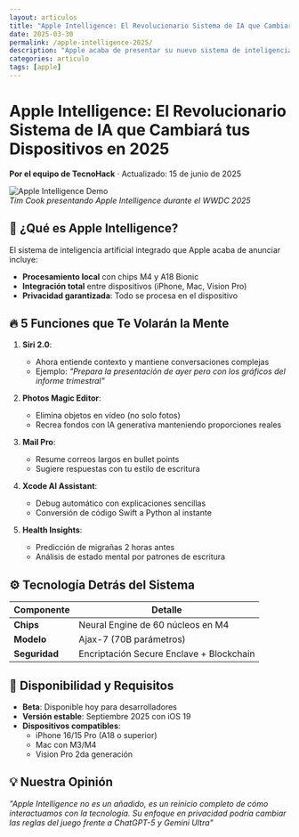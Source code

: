 ```yaml
---
layout: articulos 
title: "Apple Intelligence: El Revolucionario Sistema de IA que Cambiará tus Dispositivos en 2025"  
date: 2025-03-30  
permalink: /apple-intelligence-2025/  
description: "Apple acaba de presentar su nuevo sistema de inteligencia artificial integrado en iOS 19 y macOS Sequoia. En TecnoHack te contamos cómo transformará tu iPhone, iPad y Mac."  
categories: articulo  
tags: [apple]  
---  
```

# Apple Intelligence: El Revolucionario Sistema de IA que Cambiará tus Dispositivos en 2025  

**Por el equipo de TecnoHack** · Actualizado: 15 de junio de 2025  

![Apple Intelligence Demo](https://tecnohack-es.github.io/assets/img/apple-intelligence-2025.jpg)  
*Tim Cook presentando Apple Intelligence durante el WWDC 2025*  

## 🤖 ¿Qué es Apple Intelligence?  

El sistema de inteligencia artificial integrado que Apple acaba de anunciar incluye:  

- **Procesamiento local** con chips M4 y A18 Bionic  
- **Integración total** entre dispositivos (iPhone, Mac, Vision Pro)  
- **Privacidad garantizada**: Todo se procesa en el dispositivo  

## 🔥 5 Funciones que Te Volarán la Mente  

1. **Siri 2.0**:  
   - Ahora entiende contexto y mantiene conversaciones complejas  
   - Ejemplo: *"Prepara la presentación de ayer pero con los gráficos del informe trimestral"*  

2. **Photos Magic Editor**:  
   - Elimina objetos en vídeo (no solo fotos)  
   - Recrea fondos con IA generativa manteniendo proporciones reales  

3. **Mail Pro**:  
   - Resume correos largos en bullet points  
   - Sugiere respuestas con tu estilo de escritura  

4. **Xcode AI Assistant**:  
   - Debug automático con explicaciones sencillas  
   - Conversión de código Swift a Python al instante  

5. **Health Insights**:  
   - Predicción de migrañas 2 horas antes  
   - Análisis de estado mental por patrones de escritura  

## ⚙️ Tecnología Detrás del Sistema  

| Componente | Detalle |  
|------------|---------|  
| **Chips** | Neural Engine de 60 núcleos en M4 |  
| **Modelo** | Ajax-7 (70B parámetros) |  
| **Seguridad** | Encriptación Secure Enclave + Blockchain |  

## 📅 Disponibilidad y Requisitos  

- **Beta**: Disponible hoy para desarrolladores  
- **Versión estable**: Septiembre 2025 con iOS 19  
- **Dispositivos compatibles**:  
  - iPhone 16/15 Pro (A18 o superior)  
  - Mac con M3/M4  
  - Vision Pro 2da generación  

## 💡 Nuestra Opinión  

*"Apple Intelligence no es un añadido, es un reinicio completo de cómo interactuamos con la tecnología. Su enfoque en privacidad podría cambiar las reglas del juego frente a ChatGPT-5 y Gemini Ultra"*